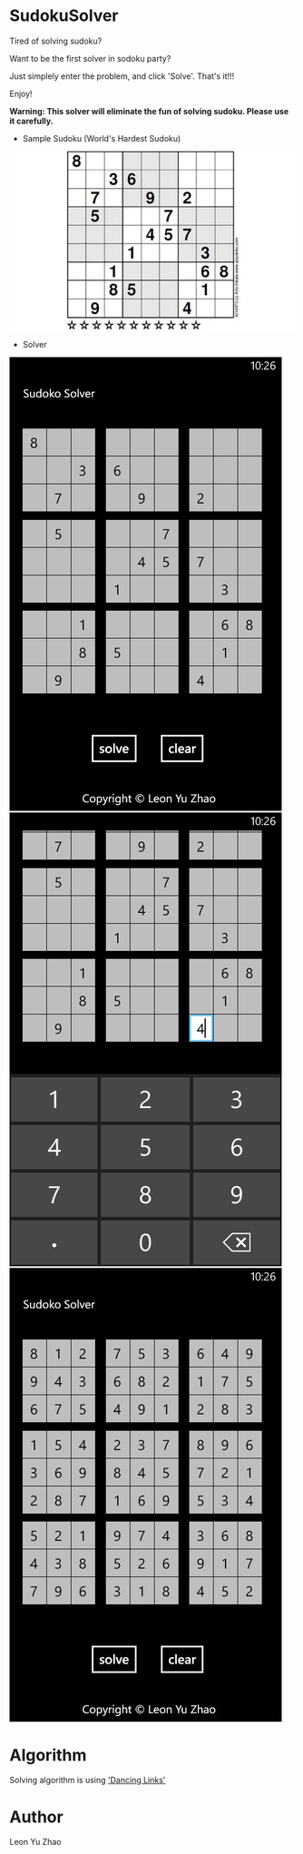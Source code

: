 SudokuSolver
============

Tired of solving sudoku?

Want to be the first solver in sodoku party?

Just simplely enter the problem, and click 'Solve'. That's it!!!

Enjoy!

**Warning: This solver will eliminate the fun of solving sudoku. Please use it carefully.**

* Sample Sudoku (World's Hardest Sudoku)

![ScreenShot](https://raw.githubusercontent.com/leonyuzhao/SudokuSolver/master/screenshots/worldshardestsudoku.jpg)

* Solver

![ScreenShot](https://raw.githubusercontent.com/leonyuzhao/SudokuSolver/master/screenshots/initial.jpg)
![ScreenShot](https://raw.githubusercontent.com/leonyuzhao/SudokuSolver/master/screenshots/input.jpg)
![ScreenShot](https://raw.githubusercontent.com/leonyuzhao/SudokuSolver/master/screenshots/solved.jpg)


Algorithm
=========

Solving algorithm is using <a href="http://en.wikipedia.org/wiki/Dancing_Links" target="_blank">'Dancing Links'</a>

Author
======
Leon Yu Zhao

